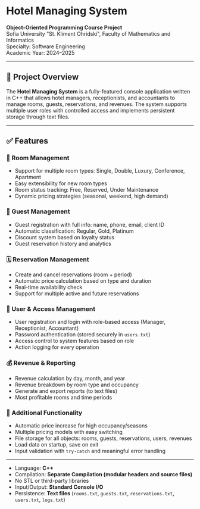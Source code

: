 # Hotel Managing System

**Object-Oriented Programming Course Project**  
Sofia University "St. Kliment Ohridski", Faculty of Mathematics and Informatics  
Specialty: Software Engineering  
Academic Year: 2024–2025

---

## 📌 Project Overview

The **Hotel Managing System** is a fully-featured console application written in C++ that allows hotel managers, receptionists, and accountants to manage rooms, guests, reservations, and revenues. The system supports multiple user roles with controlled access and implements persistent storage through text files.

---

## ✅ Features

### 🏨 Room Management
- Support for multiple room types: Single, Double, Luxury, Conference, Apartment
- Easy extensibility for new room types
- Room status tracking: Free, Reserved, Under Maintenance
- Dynamic pricing strategies (seasonal, weekend, high demand)

### 👤 Guest Management
- Guest registration with full info: name, phone, email, client ID
- Automatic classification: Regular, Gold, Platinum
- Discount system based on loyalty status
- Guest reservation history and analytics

### 🗓️ Reservation Management
- Create and cancel reservations (room + period)
- Automatic price calculation based on type and duration
- Real-time availability check
- Support for multiple active and future reservations

### 🔐 User & Access Management
- User registration and login with role-based access (Manager, Receptionist, Accountant)
- Password authentication (stored securely in `users.txt`)
- Access control to system features based on role
- Action logging for every operation

### 💰 Revenue & Reporting
- Revenue calculation by day, month, and year
- Revenue breakdown by room type and occupancy
- Generate and export reports (to text files)
- Most profitable rooms and time periods

### 📁 Additional Functionality
- Automatic price increase for high occupancy/seasons
- Multiple pricing models with easy switching
- File storage for all objects: rooms, guests, reservations, users, revenues
- Load data on startup, save on exit
- Input validation with `try-catch` and meaningful error handling

---

- Language: **C++**
- Compilation: **Separate Compilation (modular headers and source files)**
- No STL or third-party libraries
- Input/Output: **Standard Console I/O**
- Persistence: **Text files** (`rooms.txt`, `guests.txt`, `reservations.txt`, `users.txt`, `logs.txt`)

